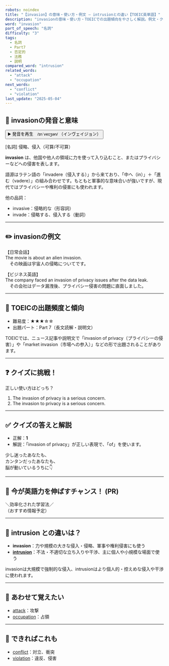 ```yaml
---
robots: noindex
title: "【invasion】の意味・使い方・例文 ― intrusionとの違い【TOEIC英単語】"
description: "invasionの意味・使い方・TOEICでの出題傾向をやさしく解説。例文・クイズ付きでintrusionとの違いもわかりやすく学べます。"
word: "invasion"
part_of_speech: "名詞"
difficulty: "3"
tags:
  - 名詞
  - Part7
  - 否定的
  - 法務
  - 説明
compared_word: "intrusion"
related_words:
  - "attack"
  - "occupation"
next_words:
  - "conflict"
  - "violation"
last_update: "2025-05-04"
---
```


## 🔰 invasionの発音と意味

<button class="play-audio" onclick="playTTS('invasion')">
  <span class="play-audio-main">
    ▶️ 発音を再生　/ɪnˈveɪʒən/
  </span>
  <span class="play-audio-sub">
    （インヴェイジョン）
  </span>
</button>

[名詞] 侵略、侵入（可算/不可算）

**invasion** は、他国や他人の領域に力を使って入り込むこと、またはプライバシーなどへの侵害を表します。

語源はラテン語の「invadere（侵入する）」から来ており、「中へ（in）」＋「進む（vadere）」の組み合わせです。もともと軍事的な意味合いが強いですが、現代ではプライバシーや権利の侵害にも使われます。

他の品詞：  
- invasive：侵略的な（形容詞）
- invade：侵略する、侵入する（動詞）

---

## ✏️ invasionの例文

【日常会話】  
The movie is about an alien invasion.  
　その映画は宇宙人の侵略についてです。

【ビジネス英語】  
The company faced an invasion of privacy issues after the data leak.  
　その会社はデータ漏洩後、プライバシー侵害の問題に直面しました。

---

## 🎯 TOEICの出題頻度と傾向

- 難易度：★★★☆☆
- 出題パート：Part 7（長文読解・説明文）

TOEICでは、ニュース記事や説明文で「invasion of privacy（プライバシーの侵害）」や「market invasion（市場への参入）」などの形で出題されることがあります。

---

## ❓ クイズに挑戦！

正しい使い方はどっち？

1. The invasion of privacy is a serious concern.  
2. The invasion to privacy is a serious concern.

---

## ✅ クイズの答えと解説

- 正解：**1**
- 解説：「invasion of privacy」が正しい表現で、「of」を使います。

少し迷ったあなたも、  
カンタンだったあなたも、  
脳が動いているうちに👇️

---

## 🚀 今が英語力を伸ばすチャンス！ (PR)

<div class="info-center">
＼効率化された学習法／<br>  
（おすすめ情報予定）
</div>

---

## 🤔  intrusion との違いは？

- **invasion**：力や規模の大きな侵入・侵略、軍事や権利侵害にも使う
- **[intrusion](/word/intrusion/)**：不法・不適切な立ち入りや干渉、主に個人や小規模な場面で使う

invasionは大規模で強制的な侵入、intrusionはより個人的・控えめな侵入や干渉に使われます。

---

## 🧩 あわせて覚えたい

- [attack](/word/attack/)：攻撃
- [occupation](/word/occupation/)：占領

---

## 📖 できればこれも

- [conflict](/word/conflict/)：対立、衝突
- [violation](/word/violation/)：違反、侵害

<!-- cvid: aid42_bid40 -->
